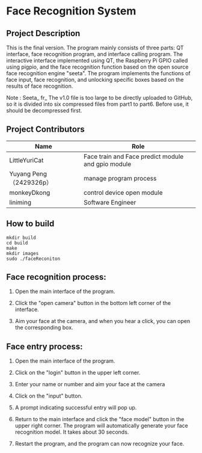 # Face Recognition System

## Project Description
This is the final version. The program mainly consists of three parts: QT interface, face recognition program, and interface calling program. The interactive interface implemented using QT, the Raspberry Pi GPIO called using pigpio, and the face recognition function based on the open source face recognition engine "seeta". The program implements the functions of face input, face recognition, and unlocking specific boxes based on the results of face recognition.

Note : Seeta_ fr_ The v1.0 file is too large to be directly uploaded to GitHub, so it is divided into six compressed files from part1 to part6. Before use, it should be decompressed first.

## Project Contributors
| Name | Role |
| ---- |  ---- |
| LittleYuriCat  | Face train and Face predict module and gpio module |
| Yuyang Peng（2429326p）  | manage program process |
| monkeyDkong  | control device open module |
| liniming  | Software Engineer |
## How to build
```lang=shell
mkdir build
cd build
make
mkdir images
sudo ./faceReconiton
```



## Face recognition process:

1. Open the main interface of the program.

2. Click the "open camera" button in the bottom left corner of the interface.

3. Aim your face at the camera, and when you hear a click, you can open the corresponding box.

## Face entry process:

1. Open the main interface of the program.

2. Click on the "login" button in the upper left corner.

3. Enter your name or number and aim your face at the camera

4. Click on the "input" button.

5. A prompt indicating successful entry will pop up.

6. Return to the main interface and click the "face model" button in the upper right corner. The program will automatically generate your face recognition model. It takes about 30 seconds.

7. Restart the program, and the program can now recognize your face.

